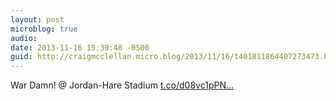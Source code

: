 ```yaml
---
layout: post
microblog: true
audio: 
date: 2013-11-16 15:39:48 -0500
guid: http://craigmcclellan.micro.blog/2013/11/16/t401811864407273473.html
---
```

War Damn! @ Jordan-Hare Stadium [t.co/d08vc1pPN...](http://t.co/d08vc1pPNS)

